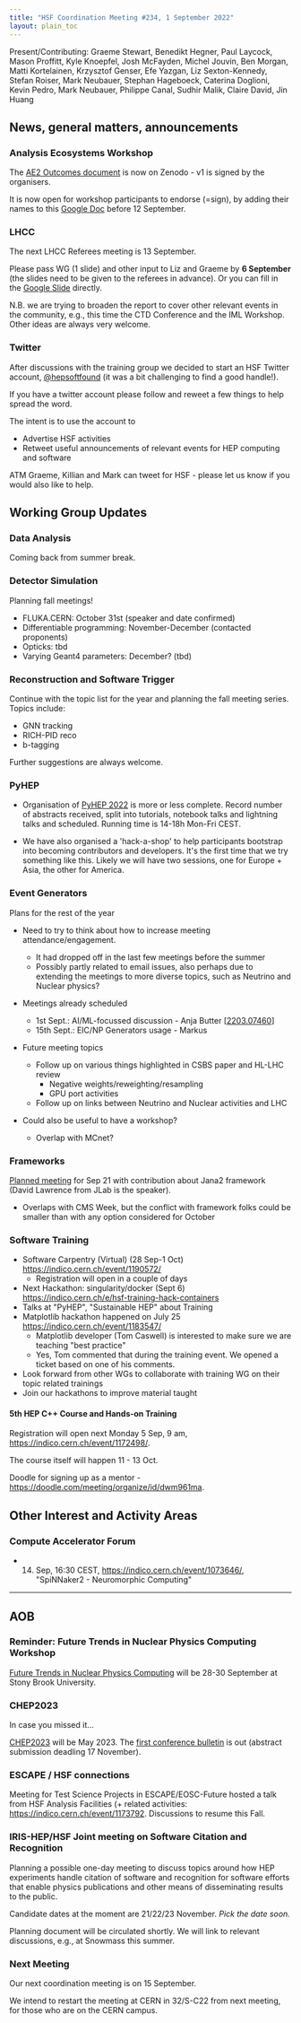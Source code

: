 ```yaml
---
title: "HSF Coordination Meeting #234, 1 September 2022"
layout: plain_toc
---
```


Present/Contributing: Graeme Stewart, Benedikt Hegner, Paul Laycock, Mason
Proffitt, Kyle Knoepfel, Josh McFayden, Michel Jouvin, Ben Morgan, Matti
Kortelainen, Krzysztof Genser, Efe Yazgan, Liz Sexton-Kennedy, Stefan Roiser,
Mark Neubauer, Stephan Hageboeck, Caterina Doglioni, Kevin Pedro, Mark Neubauer,
Philippe Canal, Sudhir Malik, Claire David, Jin Huang

## News, general matters, announcements

### Analysis Ecosystems Workshop

The [AE2 Outcomes document](https://zenodo.org/record/7003963) is now on
Zenodo - v1 is signed by the organisers.

It is now open for workshop participants to endorse (=sign), by adding their
names to this
[Google Doc](https://docs.google.com/spreadsheets/d/1xBcEkPnRQ90u9HDEGRX_Xs1APRb8ZhchmgrmO-JsShw/edit?usp=sharing)
before 12 September.

### LHCC

The next LHCC Referees meeting is 13 September.

Please pass WG (1 slide) and other input to Liz and Graeme by **6 September**
(the slides need to be given to the referees in advance). Or you can fill in the
[Google Slide](https://docs.google.com/presentation/d/1WtrwI4Ekgtv9RT-J85KbAa7dDb_bmF3mn6NpWVuIQbc/edit?usp=sharing)
directly.

N.B. we are trying to broaden the report to cover other relevant events in the
community, e.g., this time the CTD Conference and the IML Workshop. Other ideas
are always very welcome.

### Twitter

After discussions with the training group we decided to start an HSF Twitter
account, [@hepsoftfound](https://twitter.com/hepsoftfound) (it was a bit
challenging to find a good handle!).

If you have a twitter account please follow and reweet a few things to help
spread the word.

The intent is to use the account to

- Advertise HSF activities
- Retweet useful announcements of relevant events for HEP computing and software

ATM Graeme, Killian and Mark can tweet for HSF - please let us know if you would
also like to help.

## Working Group Updates

### Data Analysis

Coming back from summer break.

### Detector Simulation

Planning fall meetings!

- FLUKA.CERN: October 31st (speaker and date confirmed)
- Differentiable programming: November-December (contacted proponents)
- Opticks: tbd
- Varying Geant4 parameters: December? (tbd)

### Reconstruction and Software Trigger

Continue with the topic list for the year and planning the fall meeting series.
Topics include:

- GNN tracking
- RICH-PID reco
- b-tagging

Further suggestions are always welcome.

### PyHEP

- Organisation of [PyHEP 2022](https://indico.cern.ch/event/1150631/) is more or
  less complete. Record number of abstracts received, split into tutorials,
  notebook talks and lightning talks and scheduled. Running time is 14-18h
  Mon-Fri CEST.

- We have also organised a 'hack-a-shop' to help participants bootstrap into
  becoming contributors and developers. It's the first time that we try
  something like this. Likely we will have two sessions, one for Europe + Asia,
  the other for America.

### Event Generators

Plans for the rest of the year

- Need to try to think about how to increase meeting attendance/engagement.

  - It had dropped off in the last few meetings before the summer
  - Possibly partly related to email issues, also perhaps due to extending the
    meetings to more diverse topics, such as Neutrino and Nuclear physics?

- Meetings already scheduled

  - 1st Sept.: AI/ML-focussed discussion - Anja Butter
    [[2203.07460](https://arxiv.org/pdf/2203.07460.pdf)]
  - 15th Sept.: EIC/NP Generators usage - Markus

- Future meeting topics

  - Follow up on various things highlighted in CSBS paper and HL-LHC review
    - Negative weights/reweighting/resampling
    - GPU port activities
  - Follow up on links between Neutrino and Nuclear activities and LHC

- Could also be useful to have a workshop?
  - Overlap with MCnet?

### Frameworks

[Planned meeting](https://indico.cern.ch/event/1196608/) for Sep 21 with
contribution about Jana2 framework (David Lawrence from JLab is the speaker).

- Overlaps with CMS Week, but the conflict with framework folks could be smaller
  than with any option considered for October

### Software Training

- Software Carpentry (Virtual) (28 Sep-1 Oct)
  <https://indico.cern.ch/event/1190572/>
  - Registration will open in a couple of days
- Next Hackathon: singularity/docker (Sept 6)
  <https://indico.cern.ch/e/hsf-training-hack-containers>
- Talks at "PyHEP", "Sustainable HEP" about Training
- Matplotlib hackathon happened on July 25
  <https://indico.cern.ch/event/1183547/>
  - Matplotlib developer (Tom Caswell) is interested to make sure we are
    teaching "best practice"
  - Yes, Tom commented that during the training event. We opened a ticket based
    on one of his comments.
- Look forward from other WGs to collaborate with training WG on their topic
  related trainings
- Join our hackathons to improve material taught

#### 5th HEP C++ Course and Hands-on Training

Registration will open next Monday 5 Sep, 9 am,
<https://indico.cern.ch/event/1172498/>.

The course itself will happen 11 - 13 Oct.

Doodle for signing up as a mentor -
<https://doodle.com/meeting/organize/id/dwm961ma>.

## Other Interest and Activity Areas

### Compute Accelerator Forum

- 14. Sep, 16:30 CEST, <https://indico.cern.ch/event/1073646/>, "SpiNNaker2 -
      Neuromorphic Computing"

---

## AOB

### Reminder: Future Trends in Nuclear Physics Computing Workshop

[Future Trends in Nuclear Physics Computing](https://indico.bnl.gov/event/15089/)
will be 28-30 September at Stony Brook University.

### CHEP2023

In case you missed it...

[CHEP2023](https://www.jlab.org/conference/CHEP2023) will be May 2023. The
[first conference bulletin](https://indico.jlab.org/event/459/attachments/8232/11761/CHEP23_Bulletin_1-final1.pdf)
is out (abstract submission deadling 17 November).

### ESCAPE / HSF connections

Meeting for Test Science Projects in ESCAPE/EOSC-Future hosted a talk from HSF
Analysis Facilities (+ related activities:
<https://indico.cern.ch/event/1173792>. Discussions to resume this Fall.

### IRIS-HEP/HSF Joint meeting on Software Citation and Recognition

Planning a possible one-day meeting to discuss topics around how HEP experiments
handle citation of software and recognition for software efforts that enable
physics publications and other means of disseminating results to the public.

Candidate dates at the moment are 21/22/23 November. _Pick the date soon._

Planning document will be circulated shortly. We will link to relevant
discussions, e.g., at Snowmass this summer.

### Next Meeting

Our next coordination meeting is on 15 September.

We intend to restart the meeting at CERN in 32/S-C22 from next meeting, for
those who are on the CERN campus.
